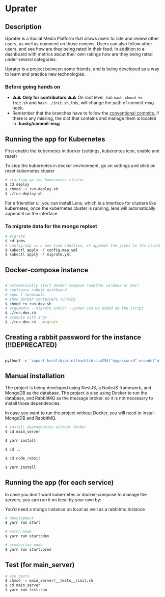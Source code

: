 # Uprater

## Description

Uprater is a Social Media Platform that allows users to rate and review other users, as well as comment on those reviews. Users can also follow other users, and see how are they being rated in their feed. In addition to a dashboard with metrics about their own ratings how are they being rated under several categories.

Uprater is a project between some friends, and is being developed as a way to learn and practice new technologies.

### Before going hands on

- ⚠️⚠️ **Only for contributors** ⚠️⚠️ On root level, run ```bash chmod +x init.sh``` and ```bash ./init.sh```, this, will change the path of commit-msg hook.
- Remember that the branches have to follow the [conventional commits](https://gist.github.com/qoomon/5dfcdf8eec66a051ecd85625518cfd13), if there is any missing, the dict that contains and manage them is located in **.husky/commit-msg**

## Running the app for Kubernetes

First enable the kubernetes in docker (settings, kuberentes icon, enable and reset)

To stop the kubernetes in docker environment, go on settings and click on reset kubernetes cluster

```bash
# starting up the kubernetes cluster
$ cd deploy
$ chmod -x run-deploy.sh
$ ./run-deploy-sh
```

For a friendlier ui, you can install Lens, which is a interface for clusters like kubernetes, once the kubernetes cluster
is running, lens will automatically append it on the interface

### To migrate data for the mongo replset

```bash
# migrate
$ cd jobs
# config.map is a one time addition, it appends the jsons to the cluster config map
$ kubectl apply -f config-map.yml
$ kubectl apply -f migrate.yml
```

## Docker-compose instance

```bash

# automatically start docker compose (weather windows or mac)
# configure rabbit dashboard
# open 4 terminals
# show docker containers running
$ chmod +x run.dev.sh
# arguments --migrate and/or --panes can be added on the script
$ ./run.dev.sh
# example with args
$ ./run.dev.sh --migrate

```

## Creating a rabbit password for the instance (!!DEPRECATED)

```python

python3 -c 'import hashlib;print(hashlib.sha256("mypassword".encode("utf-8")).hexdigest())'

```

## Manual installation

The project is being developed using NestJS, a NodeJS framework, and MongoDB as the database. The project is also using Docker to run the database, and RabbitMQ as the message broker, so it is not necessary to install those dependencies.

In case you want to run the project without Docker, you will need to install MongoDB and RabbitMQ.

```bash
# install dependencies without docker
$ cd main_server

$ yarn install

$ cd ..

$ cd node_rabbit

$ yarn install
```

## Running the app (for each service)

In case you don't want kubernetes or docker-compose to manage the servers, you can run it on local by your own by:

You'd need a mongo instance on local as well as a rabbitmq instance

```bash
# development
$ yarn run start

# watch mode
$ yarn run start:dev

# production mode
$ yarn run start:prod
```

## Test (for main_server)

```bash
# e2e tests
$ chmod -x main_server/__tests__/init.sh
$ cd main_server
$ yarn run test:run
```
